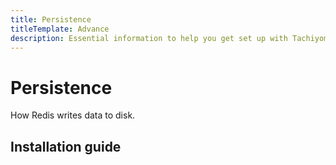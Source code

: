 ```yaml
---
title: Persistence
titleTemplate: Advance
description: Essential information to help you get set up with Tachiyomi.
---
```


# Persistence

How Redis writes data to disk.

## Installation guide